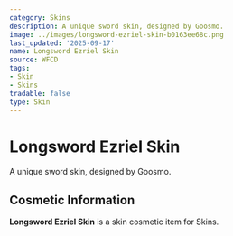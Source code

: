 ```yaml
---
category: Skins
description: A unique sword skin, designed by Goosmo.
image: ../images/longsword-ezriel-skin-b0163ee68c.png
last_updated: '2025-09-17'
name: Longsword Ezriel Skin
source: WFCD
tags:
- Skin
- Skins
tradable: false
type: Skin
---
```


# Longsword Ezriel Skin

A unique sword skin, designed by Goosmo.

## Cosmetic Information

**Longsword Ezriel Skin** is a skin cosmetic item for Skins.

